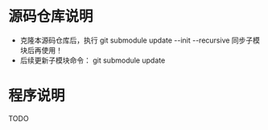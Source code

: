 
# 源码仓库说明
- 克隆本源码仓库后，执行  git submodule update --init --recursive  同步子模块后再使用！
- 后续更新子模块命令： git submodule update 


# 程序说明
TODO


